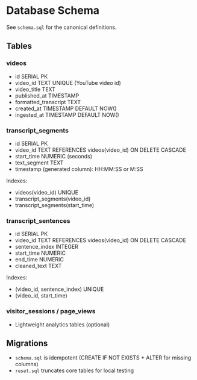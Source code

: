 # Database Schema

See `schema.sql` for the canonical definitions.

## Tables

### videos

- id SERIAL PK
- video_id TEXT UNIQUE (YouTube video id)
- video_title TEXT
- published_at TIMESTAMP
- formatted_transcript TEXT
- created_at TIMESTAMP DEFAULT NOW()
- ingested_at TIMESTAMP DEFAULT NOW()

### transcript_segments

- id SERIAL PK
- video_id TEXT REFERENCES videos(video_id) ON DELETE CASCADE
- start_time NUMERIC (seconds)
- text_segment TEXT
- timestamp (generated column): HH:MM:SS or M:SS

Indexes:

- videos(video_id) UNIQUE
- transcript_segments(video_id)
- transcript_segments(start_time)

### transcript_sentences

- id SERIAL PK
- video_id TEXT REFERENCES videos(video_id) ON DELETE CASCADE
- sentence_index INTEGER
- start_time NUMERIC
- end_time NUMERIC
- cleaned_text TEXT

Indexes:

- (video_id, sentence_index) UNIQUE
- (video_id, start_time)

### visitor_sessions / page_views

- Lightweight analytics tables (optional)

## Migrations

- `schema.sql` is idempotent (CREATE IF NOT EXISTS + ALTER for missing columns)
- `reset.sql` truncates core tables for local testing
